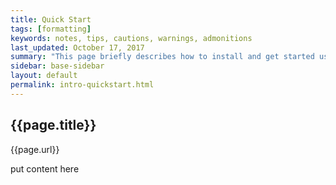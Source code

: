 ```yaml
---
title: Quick Start
tags: [formatting]
keywords: notes, tips, cautions, warnings, admonitions
last_updated: October 17, 2017
summary: "This page briefly describes how to install and get started using the templates."
sidebar: base-sidebar
layout: default
permalink: intro-quickstart.html
---
```



## {{page.title}}

{{page.url}}

put content here
